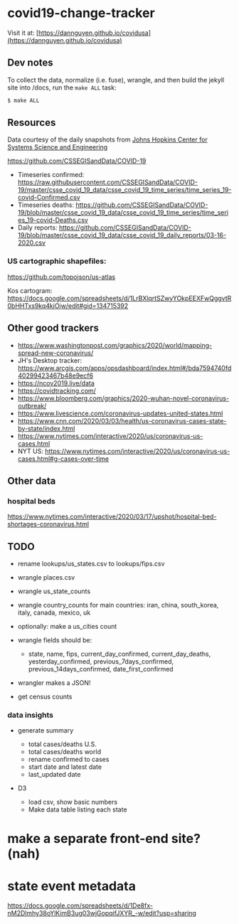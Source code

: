 # covid19-change-tracker

Visit it at: [https://dannguyen.github.io/covidusa](https://dannguyen.github.io/covidusa)


## Dev notes

To collect the data, normalize (i.e. fuse), wrangle, and then build the jekyll site into /docs, run the `make ALL` task:

```sh
$ make ALL
```


## Resources

Data courtesy of the daily snapshots from [Johns Hopkins Center for Systems Science and Engineering](https://systems.jhu.edu/research/public-health/ncov/)


https://github.com/CSSEGISandData/COVID-19

- Timeseries confirmed: https://raw.githubusercontent.com/CSSEGISandData/COVID-19/master/csse_covid_19_data/csse_covid_19_time_series/time_series_19-covid-Confirmed.csv
- Timeseries deaths: https://github.com/CSSEGISandData/COVID-19/blob/master/csse_covid_19_data/csse_covid_19_time_series/time_series_19-covid-Deaths.csv
- Daily reports: https://github.com/CSSEGISandData/COVID-19/blob/master/csse_covid_19_data/csse_covid_19_daily_reports/03-16-2020.csv


### US cartographic shapefiles: 

https://github.com/topojson/us-atlas

Kos cartogram: https://docs.google.com/spreadsheets/d/1LrBXlqrtSZwyYOkpEEXFwQggvtR0bHHTxs9kq4kjOjw/edit#gid=134715392




## Other good trackers
- https://www.washingtonpost.com/graphics/2020/world/mapping-spread-new-coronavirus/
- JH's Desktop tracker: https://www.arcgis.com/apps/opsdashboard/index.html#/bda7594740fd40299423467b48e9ecf6
- https://ncov2019.live/data
- https://covidtracking.com/
- https://www.bloomberg.com/graphics/2020-wuhan-novel-coronavirus-outbreak/
- https://www.livescience.com/coronavirus-updates-united-states.html
- https://www.cnn.com/2020/03/03/health/us-coronavirus-cases-state-by-state/index.html
- https://www.nytimes.com/interactive/2020/us/coronavirus-us-cases.html
- NYT US: https://www.nytimes.com/interactive/2020/us/coronavirus-us-cases.html#g-cases-over-time
## Other data

### hospital beds

https://www.nytimes.com/interactive/2020/03/17/upshot/hospital-bed-shortages-coronavirus.html

## TODO

- rename lookups/us_states.csv to lookups/fips.csv
- wrangle places.csv
- wrangle us_state_counts
- wrangle country_counts for main countries: iran, china, south_korea, italy, canada, mexico, uk
- optionally: make a us_cities count 
- wrangle fields should be:
    - state, name, fips, current_day_confirmed, current_day_deaths, yesterday_confirmed, previous_7days_confirmed, previous_14days_confirmed, date_first_confirmed

- wrangler makes a JSON!

- get census counts


### data insights

- generate summary
    - total cases/deaths U.S.
    - total cases/deaths world
    - rename confirmed to cases
    - start date and latest date
    - last_updated date

- D3
    - load csv, show basic numbers
    - Make data table listing each state


# make a separate front-end site? (nah)



# state event metadata

https://docs.google.com/spreadsheets/d/1De8fx-nM2Dlmhy38oYlKimB3ug03wjGopqifJXYR_-w/edit?usp=sharing

